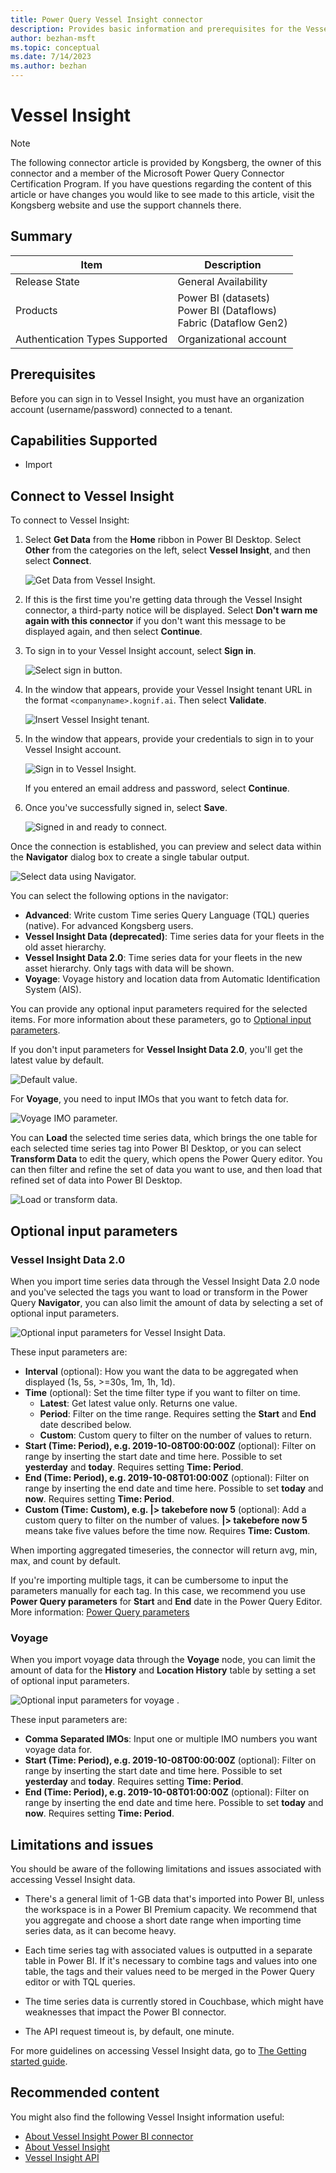 ```yaml
---
title: Power Query Vessel Insight connector
description: Provides basic information and prerequisites for the Vessel Insight connector, descriptions of the optional input parameters, and discusses limitations and issues you might encounter.
author: bezhan-msft
ms.topic: conceptual
ms.date: 7/14/2023
ms.author: bezhan
---
```


# Vessel Insight

>[!Note]
>The following connector article is provided by Kongsberg, the owner of this connector and a member of the Microsoft Power Query Connector Certification Program. If you have questions regarding the content of this article or have changes you would like to see made to this article, visit the Kongsberg website and use the support channels there.

## Summary

| Item | Description |
| ---- | ----------- |
| Release State | General Availability |
| Products | Power BI (datasets)<br/>Power BI (Dataflows)<br/>Fabric (Dataflow Gen2) |
| Authentication Types Supported | Organizational account |

## Prerequisites

Before you can sign in to Vessel Insight, you must have an organization account (username/password) connected to a tenant.

## Capabilities Supported

* Import

## Connect to Vessel Insight

To connect to Vessel Insight:

1. Select **Get Data** from the **Home** ribbon in Power BI Desktop. Select **Other** from the categories on the left, select **Vessel Insight**, and then select **Connect**.

   ![Get Data from Vessel Insight.](./media/vessel-insight/get-vi-data.png)

2. If this is the first time you're getting data through the Vessel Insight connector, a third-party notice will be displayed. Select **Don't warn me again with this connector** if you don't want this message to be displayed again, and then select **Continue**.

3. To sign in to your Vessel Insight account, select **Sign in**.

   ![Select sign in button.](./media/vessel-insight/sign-in.png)

4. In the window that appears, provide your Vessel Insight tenant URL in the format `<companyname>.kognif.ai`. Then select **Validate**.

    ![Insert Vessel Insight tenant.](./media/vessel-insight/tenant-url.png)

5. In the window that appears, provide your credentials to sign in to your Vessel Insight account.

   ![Sign in to Vessel Insight.](./media/vessel-insight/vi-sign-in.png)

   If you entered an email address and password, select **Continue**.

6. Once you've successfully signed in, select **Save**.

   ![Signed in and ready to connect.](./media/vessel-insight/signed-in.png)

Once the connection is established, you can preview and select data within the **Navigator** dialog box to create a single tabular output.

![Select data using Navigator.](./media/vessel-insight/navigator-view.png)

You can select the following options in the navigator:

* **Advanced**: Write custom Time series Query Language (TQL) queries (native). For advanced Kongsberg users.
* **Vessel Insight Data (deprecated)**: Time series data for your fleets in the old asset hierarchy.
* **Vessel Insight Data 2.0**: Time series data for your fleets in the new asset hierarchy. Only tags with data will be shown.
* **Voyage**: Voyage history and location data from Automatic Identification System (AIS).

You can provide any optional input parameters required for the selected items. For more information about these parameters, go to [Optional input parameters](#optional-input-parameters).

If you don't input parameters for **Vessel Insight Data 2.0**, you'll get the latest value by default.

![Default value.](./media/vessel-insight/navigator-default.png)

For **Voyage**, you need to input IMOs that you want to fetch data for.

![Voyage IMO parameter.](./media/vessel-insight/navigator-options-voyage-imo.png)

You can **Load** the selected time series data, which brings the one table for each selected time series tag into Power BI Desktop, or you can select **Transform Data** to edit the query, which opens the Power Query editor. You can then filter and refine the set of data you want to use, and then load that refined set of data into Power BI Desktop.

![Load or transform data.](./media/vessel-insight/load-transform.png)

## Optional input parameters

### Vessel Insight Data 2.0

When you import time series data through the Vessel Insight Data 2.0 node and you've selected the tags you want to load or transform in the Power Query **Navigator**, you can also limit the amount of data by selecting a set of optional input parameters.

![Optional input parameters for Vessel Insight Data.](./media/vessel-insight/navigator-options.png)

These input parameters are:

* **Interval** (optional): How you want the data to be aggregated when displayed (1s, 5s, >=30s, 1m, 1h, 1d).
* **Time** (optional): Set the time filter type if you want to filter on time.
  * **Latest**: Get latest value only. Returns one value.
  * **Period**: Filter on the time range. Requires setting the **Start** and **End** date described below.
  * **Custom**: Custom query to filter on the number of values to return.
* **Start (Time: Period), e.g. 2019-10-08T00:00:00Z** (optional): Filter on range by inserting the start date and time here. Possible to set **yesterday** and **today**. Requires setting **Time: Period**.
* **End (Time: Period), e.g. 2019-10-08T01:00:00Z** (optional): Filter on range by inserting the end date and time here. Possible to set **today** and **now**. Requires setting **Time: Period**.
* **Custom (Time: Custom), e.g. |> takebefore now 5** (optional): Add a custom query to filter on the number of values. **|> takebefore now 5** means take five values before the time now. Requires **Time: Custom**.

When importing aggregated timeseries, the connector will return avg, min, max, and count by default.

If you're importing multiple tags, it can be cumbersome to input the parameters manually for each tag. In this case, we recommend you use **Power Query parameters** for **Start** and **End** date in the Power Query Editor. More information: [Power Query parameters](../power-query-query-parameters.md)

### Voyage

When you import voyage data through the **Voyage** node, you can limit the amount of data for the **History** and **Location History** table by setting a set of optional input parameters.

![Optional input parameters for voyage .](./media/vessel-insight/navigator-options-voyage.png)

These input parameters are:

* **Comma Separated IMOs**: Input one or multiple IMO numbers you want voyage data for.
* **Start (Time: Period), e.g. 2019-10-08T00:00:00Z** (optional): Filter on range by inserting the start date and time here. Possible to set **yesterday** and **today**. Requires setting **Time: Period**.
* **End (Time: Period), e.g. 2019-10-08T01:00:00Z** (optional): Filter on range by inserting the end date and time here. Possible to set **today** and **now**. Requires setting **Time: Period**.

## Limitations and issues

You should be aware of the following limitations and issues associated with accessing Vessel Insight data.

* There's a general limit of 1-GB data that's imported into Power BI, unless the workspace is in a Power BI Premium capacity. We recommend that you aggregate and choose a short date range when importing time series data, as it can become heavy.

* Each time series tag with associated values is outputted in a separate table in Power BI. If it's necessary to combine tags and values into one table, the tags and their values need to be merged in the Power Query editor or with TQL queries.

* The time series data is currently stored in Couchbase, which might have weaknesses that impact the Power BI connector.

* The API request timeout is, by default, one minute.

For more guidelines on accessing Vessel Insight data, go to [The Getting started guide](https://view.officeapps.live.com/op/view.aspx?src=https%3A%2F%2Fwww.kongsberg.com%2Fglobalassets%2Fdigital%2Fsolutions%2Fvessel-insight%2Fpowerbi-gsx.pptx&wdOrigin=BROWSELINK).

## Recommended content

You might also find the following Vessel Insight information useful:

* [About Vessel Insight Power BI connector](https://www.kongsberg.com/digital/solutions/vessel-insight/vessel-insight-power-bi-connector/)
* [About Vessel Insight](https://www.kongsberg.com/digital/solutions/vessel-insight/)
* [Vessel Insight API](https://developer.kognif.ai/)
